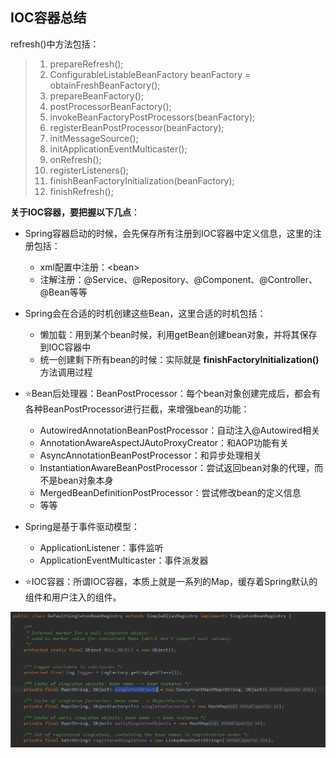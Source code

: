 ## IOC容器总结

refresh()中方法包括：

> 1. prepareRefresh(); 
> 2. ConfigurableListableBeanFactory beanFactory = obtainFreshBeanFactory();
> 3. prepareBeanFactory();
> 4. postProcessorBeanFactory();
> 5. invokeBeanFactoryPostProcessors(beanFactory);
> 6. registerBeanPostProcessor(beanFactory);
> 7. initMessageSource();
> 8. initApplicationEventMulticaster();
> 9. onRefresh();
> 10. registerListeners();
> 11. finishBeanFactoryInitialization(beanFactory);
> 12. finishRefresh();

**关于IOC容器，要把握以下几点**：
- Spring容器启动的时候，会先保存所有注册到IOC容器中定义信息，这里的注册包括：
    - xml配置中注册：\<bean>
    - 注解注册：@Service、@Repository、@Component、@Controller、@Bean等等
- Spring会在合适的时机创建这些Bean，这里合适的时机包括：
    - 懒加载：用到某个bean时候，利用getBean创建bean对象，并将其保存到IOC容器中
    - 统一创建剩下所有bean的时候：实际就是 **finishFactoryInitialization()** 方法调用过程
- :star:Bean后处理器：BeanPostProcessor：每个bean对象创建完成后，都会有各种BeanPostProcessor进行拦截，来增强bean的功能：
    - AutowiredAnnotationBeanPostProcessor：自动注入@Autowired相关
    - AnnotationAwareAspectJAutoProxyCreator：和AOP功能有关
    - AsyncAnnotationBeanPostProcessor：和异步处理相关
    - InstantiationAwareBeanPostProcessor：尝试返回bean对象的代理，而不是bean对象本身
    - MergedBeanDefinitionPostProcessor：尝试修改bean的定义信息
    - 等等
- Spring是基于事件驱动模型：
    - ApplicationListener：事件监听
    - ApplicationEventMulticaster：事件派发器
    
- :star:IOC容器：所谓IOC容器，本质上就是一系列的Map，缓存着Spring默认的组件和用户注入的组件。

![](imgs/IOC.png)